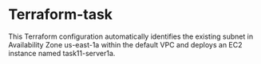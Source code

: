 # Terraform-task
This Terraform configuration automatically identifies the existing subnet in Availability Zone us-east-1a within the default VPC and deploys an EC2 instance named task11-server1a.
